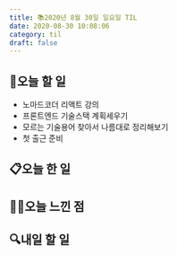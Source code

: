 ```yaml
---
title: 📚2020년 8월 30일 일요일 TIL
date: 2020-08-30 10:08:06
category: til
draft: false
---
```


## 🥅오늘 할 일

- 노마드코더 리액트 강의
- 프론트엔드 기술스택 계획세우기
- 모르는 기술용어 찾아서 나름대로 정리해보기
- 첫 출근 준비

## 📋오늘 한 일

## ✍🏻오늘 느낀 점

## :mag:내일 할 일
